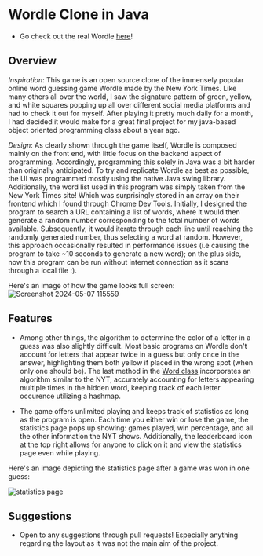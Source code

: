 # Wordle Clone in Java
- Go check out the real Wordle [here](https://www.nytimes.com/games/wordle/index.html)!

## Overview
*Inspiration*: This game is an open source clone of the immensely popular online word guessing game Wordle made by the New York Times. 
Like many others all over the world, I saw the signature pattern of green, yellow, and white squares popping up all over different social media platforms and had to check it
out for myself. After playing it pretty much daily for a month, I had decided it would make for a great final project for my java-based object oriented programming class about a year ago.

*Design*: As clearly shown through the game itself, Wordle is composed mainly on the front end, with little focus on the backend aspect of programming. Accordingly, programming this solely in Java was a bit harder than originally anticipated.
To try and replicate Wordle as best as possible, the UI was programmed mostly using the native Java swing library. Additionally, the word list used in this program was simply taken from the New York Times site! Which was surprisingly stored in an array on their
frontend which I found through Chrome Dev Tools. Initially, I designed the program to search a URL containing a list of words, where it would then generate a random number corresponding to the total number of words available. 
Subsequently, it would iterate through each line until reaching the randomly generated number, thus selecting a word at random. However, this approach occasionally resulted in performance issues (i.e causing the program to take ~10 seconds to generate a new word);
on the plus side, now this program can be run without internet connection as it scans through a local file :).

Here's an image of how the game looks full screen: ![Screenshot 2024-05-07 115559](https://github.com/yosh1maa/Wordle/assets/140118755/3a923966-e8e9-4b84-ac62-fe01b2301a93)


## Features

- Among other things, the algorithm to determine the color of a letter in a guess was also slightly difficult. Most basic programs on Wordle don't account for letters that appear twice in a guess but only once in the answer, highlighting them both yellow if placed in the 
wrong spot (when only one should be). The last method in the [Word class](https://github.com/yadelg/Wordle/blob/master/src/finalProject/Word.java) incorporates an algorithm similar to the NYT, accurately accounting for letters appearing multiple times in the hidden word, keeping track of each letter occurence utilizing a hashmap. 

- The game offers unlimited playing and keeps track of statistics as long as the program is open. Each time you either win or lose the game, the statistics page pops up showing: games played, win percentage, and all the other information the NYT shows.
 Additionally, the leaderboard icon at the top right allows for anyone to click on it and view the statistics page even while playing.

Here's an image depicting the statistics page after a game was won in one guess:

 ![statistics page](https://github.com/yosh1maa/Wordle/assets/140118755/cb70b2eb-08ea-4382-89a0-6b0f2a2445c3)

## Suggestions
- Open to any suggestions through pull requests! Especially anything regarding the layout as it was not the main aim of the project.




